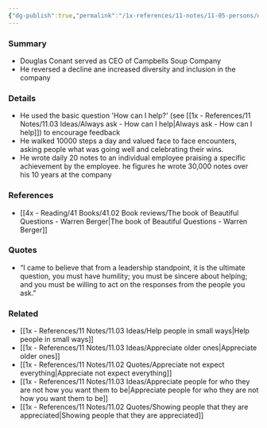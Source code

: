 ```yaml
---
{"dg-publish":true,"permalink":"/1x-references/11-notes/11-05-persons/douglas-conant/","title":"Douglas Conant","created":"2023-06-24T18:50:19.000+03:00","updated":"2024-02-14T20:18:18.801+03:00"}
---
```



### Summary
- Douglas Conant served as CEO of Campbells Soup Company
- He reversed a decline ane increased diversity and inclusion in the company

### Details
- He used the basic question 'How can I help?' (see [[1x - References/11 Notes/11.03 Ideas/Always ask - How can I help\|Always ask - How can I help]]) to encourage feedback
- He walked 10000 steps a day and valued face to face encounters, asking people what was going well and celebrating their wins.
- He wrote daily 20 notes to an individual employee praising a specific achievement by the employee. he figures he wrote 30,000 notes over his 10 years at the company

### References
- [[4x - Reading/41 Books/41.02 Book reviews/The book of Beautiful Questions - Warren Berger\|The book of Beautiful Questions - Warren Berger]]

### Quotes
- “I came to believe that from a leadership standpoint, it is the ultimate question, you must have humility; you must be sincere about helping; and you must be willing to act on the responses from the people you ask."

### Related
- [[1x - References/11 Notes/11.03 Ideas/Help people in small ways\|Help people in small ways]]
- [[1x - References/11 Notes/11.03 Ideas/Appreciate older ones\|Appreciate older ones]]
- [[1x - References/11 Notes/11.02 Quotes/Appreciate not expect everything\|Appreciate not expect everything]]
- [[1x - References/11 Notes/11.03 Ideas/Appreciate people for who they are not how you want them to be\|Appreciate people for who they are not how you want them to be]]
- [[1x - References/11 Notes/11.02 Quotes/Showing people that they are appreciated\|Showing people that they are appreciated]]
